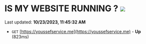# IS MY WEBSITE RUNNING ? [![](https://img.shields.io/static/v1?label=Sponsor&message=%E2%9D%A4&logo=GitHub&color=%23fe8e86)](https://github.com/sponsors/<username>)

Last updated: **10/23/2023, 11:45:32 AM**

- `GET` [https://youssefservice.me](https://youssefservice.me) - **Up** (823ms)
